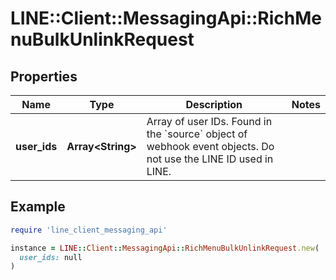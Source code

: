 # LINE::Client::MessagingApi::RichMenuBulkUnlinkRequest

## Properties

| Name | Type | Description | Notes |
| ---- | ---- | ----------- | ----- |
| **user_ids** | **Array&lt;String&gt;** | Array of user IDs. Found in the &#x60;source&#x60; object of webhook event objects. Do not use the LINE ID used in LINE. |  |

## Example

```ruby
require 'line_client_messaging_api'

instance = LINE::Client::MessagingApi::RichMenuBulkUnlinkRequest.new(
  user_ids: null
)
```


